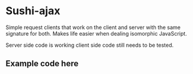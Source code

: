 # Sushi-ajax

Simple request clients that work on the client and server with the same signature for both.  Makes life easier when dealing isomorphic JavaScript.

Server side code is working client side code still needs to be tested.

## Example code here

